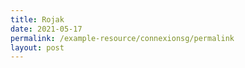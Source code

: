 ```yaml
---
title: Rojak
date: 2021-05-17
permalink: /example-resource/connexionsg/permalink
layout: post
---
```

